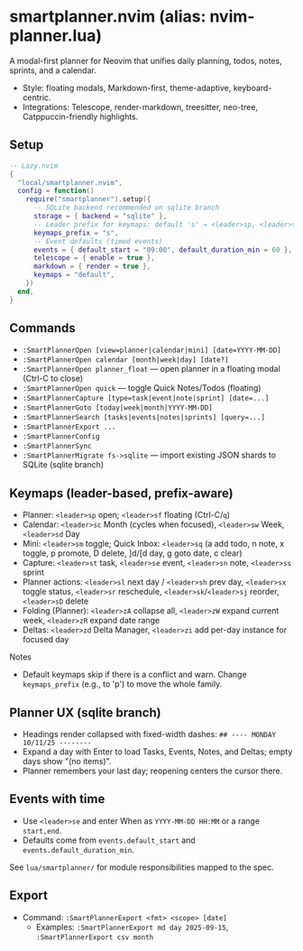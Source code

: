 # smartplanner.nvim (alias: nvim-planner.lua)

A modal-first planner for Neovim that unifies daily planning, todos, notes, sprints, and a calendar.

- Style: floating modals, Markdown-first, theme-adaptive, keyboard-centric.
- Integrations: Telescope, render-markdown, treesitter, neo-tree, Catppuccin-friendly highlights.

## Setup

```lua
-- Lazy.nvim
{
  "local/smartplanner.nvim",
  config = function()
    require("smartplanner").setup({
      -- SQLite backend recommended on sqlite branch
      storage = { backend = "sqlite" },
      -- Leader prefix for keymaps: default 's' → <leader>sp, <leader>sc, etc.
      keymaps_prefix = "s",
      -- Event defaults (timed events)
      events = { default_start = "09:00", default_duration_min = 60 },
      telescope = { enable = true },
      markdown = { render = true },
      keymaps = "default",
    })
  end,
}
```

## Commands
- `:SmartPlannerOpen [view=planner|calendar|mini] [date=YYYY-MM-DD]`
- `:SmartPlannerOpen calendar [month|week|day] [date?]`
- `:SmartPlannerOpen planner_float` — open planner in a floating modal (Ctrl-C to close)
- `:SmartPlannerOpen quick` — toggle Quick Notes/Todos (floating)
- `:SmartPlannerCapture [type=task|event|note|sprint] [date=...]`
- `:SmartPlannerGoto [today|week|month|YYYY-MM-DD]`
- `:SmartPlannerSearch [tasks|events|notes|sprints] [query=...]`
- `:SmartPlannerExport ...`
- `:SmartPlannerConfig`
- `:SmartPlannerSync`
- `:SmartPlannerMigrate fs->sqlite` — import existing JSON shards to SQLite (sqlite branch)

## Keymaps (leader-based, prefix-aware)
- Planner: `<leader>sp` open; `<leader>sf` floating (Ctrl-C/`q`)
- Calendar: `<leader>sc` Month (cycles when focused), `<leader>sw` Week, `<leader>sd` Day
- Mini: `<leader>sm` toggle; Quick Inbox: `<leader>sq` (a add todo, n note, x toggle, p promote, D delete, ]d/[d day, g goto date, c clear)
- Capture: `<leader>st` task, `<leader>se` event, `<leader>sn` note, `<leader>ss` sprint
- Planner actions: `<leader>sl` next day / `<leader>sh` prev day, `<leader>sx` toggle status, `<leader>sr` reschedule, `<leader>sk`/`<leader>sj` reorder, `<leader>sD` delete
- Folding (Planner): `<leader>zA` collapse all, `<leader>zW` expand current week, `<leader>zR` expand date range
- Deltas: `<leader>zd` Delta Manager, `<leader>zi` add per-day instance for focused day

Notes
- Default keymaps skip if there is a conflict and warn. Change `keymaps_prefix` (e.g., to 'p') to move the whole family.

## Planner UX (sqlite branch)
- Headings render collapsed with fixed-width dashes: `## ---- MONDAY 10/11/25 --------`
- Expand a day with Enter to load Tasks, Events, Notes, and Deltas; empty days show "(no items)".
- Planner remembers your last day; reopening centers the cursor there.

## Events with time
- Use `<leader>se` and enter When as `YYYY-MM-DD HH:MM` or a range `start,end`.
- Defaults come from `events.default_start` and `events.default_duration_min`.

See `lua/smartplanner/` for module responsibilities mapped to the spec.

## Export
- Command: `:SmartPlannerExport <fmt> <scope> [date]`
  - Examples: `:SmartPlannerExport md day 2025-09-15`, `:SmartPlannerExport csv month`
